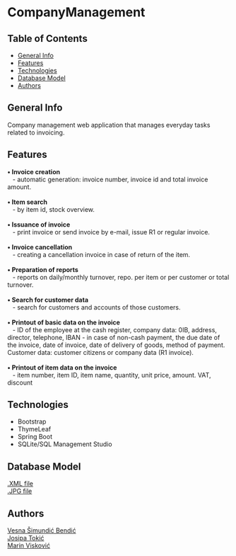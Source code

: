# CompanyManagement

## Table of Contents
* [General Info](https://github.com/OSS-Java-Seminar/CompanyManagement/blob/master/README.md#general-info)
* [Features](https://github.com/OSS-Java-Seminar/CompanyManagement/blob/master/README.md#features)
* [Technologies](https://github.com/OSS-Java-Seminar/CompanyManagement/blob/master/README.md#technologies)
* [Database Model](https://github.com/OSS-Java-Seminar/CompanyManagement/blob/master/README.md#database-model)
* [Authors](https://github.com/OSS-Java-Seminar/CompanyManagement/blob/master/README.md#authors)

## General Info
Company management web application that manages everyday tasks related to invoicing.

## Features
**• Invoice creation** <br/> &nbsp;&nbsp;&nbsp;- automatic generation: invoice number, invoice id and total invoice amount. <br/><br/> 
**• Item search** <br/> &nbsp;&nbsp;&nbsp;- by item id, stock overview. <br/><br/>
**• Issuance of invoice** <br/> &nbsp;&nbsp;&nbsp;- print invoice or send invoice by e-mail, issue R1 or regular invoice. <br/><br/>
**• Invoice cancellation** <br/> &nbsp;&nbsp;&nbsp;- creating a cancellation invoice in case of return of the item. <br/><br/>
**• Preparation of reports** <br/> &nbsp;&nbsp;&nbsp;- reports on daily/monthly turnover, repo. per item or per customer or total turnover. <br/><br/>
**• Search for customer data** <br/> &nbsp;&nbsp;&nbsp;- search for customers and accounts of those customers. <br/><br/>
**• Printout of basic data on the invoice** <br/> &nbsp;&nbsp;&nbsp;- ID of the employee at the cash register, company data: 0IB, address, director, telephone, IBAN - in case of non-cash payment, the due date of the invoice, date of invoice, date of delivery of goods, method of payment. Customer data: customer citizens or company data (R1 invoice). <br/><br/>
**• Printout of item data on the invoice** <br/> &nbsp;&nbsp;&nbsp;- item number, item ID, item name, quantity, unit price, amount. VAT, discount

## Technologies
* Bootstrap
* ThymeLeaf
* Spring Boot
* SQLite/SQL Management Studio

## Database Model
[.XML file](https://github.com/OSS-Java-Seminar/CompanyManagement/blob/dfe289d5b847ccb2bc7c1806a443342055ed2f71/Database%20model/DatabaseModel.xml) <br/>
[.JPG file](https://github.com/OSS-Java-Seminar/CompanyManagement/blob/19e37dfce6124f1cd0246d6dd8305d714741ab09/Database%20model/DatabaseModel.jpg)

## Authors
[Vesna Šimundić Bendić](https://github.com/Vesna0305) <br/>
[Josipa Tokić](https://github.com/JosipaT47044) <br/>
[Marin Visković](https://github.com/marinviskovic89)
